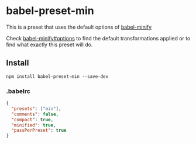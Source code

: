 # babel-preset-min

This is a preset that uses the default options of [babel-minify](https://github.com/boopathi/babel-minify/tree/master/packages/babel-minify)

Check [babel-minify#options](https://github.com/boopathi/babel-minify/tree/master/packages/babel-minify#options) to find the default transformations applied or to find what exactly this preset will do.

## Install

```
npm install babel-preset-min --save-dev
```

### .babelrc

```json
{
  "presets": ["min"],
  "comments": false,
  "compact": true,
  "minified": true,
  "passPerPreset": true
}
```
